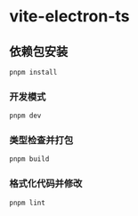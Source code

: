 # vite-electron-ts

## 依赖包安装

```sh
pnpm install
```

### 开发模式

```sh
pnpm dev
```

### 类型检查并打包

```sh
pnpm build
```

### 格式化代码并修改

```sh
pnpm lint
```
